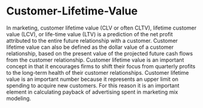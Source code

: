 # Customer-Lifetime-Value

In marketing, customer lifetime value (CLV or often CLTV), lifetime customer value (LCV), or life-time value (LTV) is a prediction of the net profit attributed to the entire future relationship with a customer. Customer lifetime value can also be defined as the dollar value of a customer relationship, based on the present value of the projected future cash flows from the customer relationship. Customer lifetime value is an important concept in that it encourages firms to shift their focus from quarterly profits to the long-term health of their customer relationships. Customer lifetime value is an important number because it represents an upper limit on spending to acquire new customers. For this reason it is an important element in calculating payback of advertising spent in marketing mix modeling.
